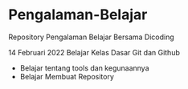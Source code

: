 # Pengalaman-Belajar
Repository Pengalaman Belajar Bersama Dicoding

14 Februari 2022
Belajar Kelas Dasar Git dan Github
* Belajar tentang tools dan kegunaannya
* Belajar Membuat Repository

